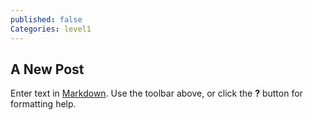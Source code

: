 ```yaml
---
published: false
Categories: level1
---
```

## A New Post

Enter text in [Markdown](http://daringfireball.net/projects/markdown/). Use the toolbar above, or click the **?** button for formatting help.
